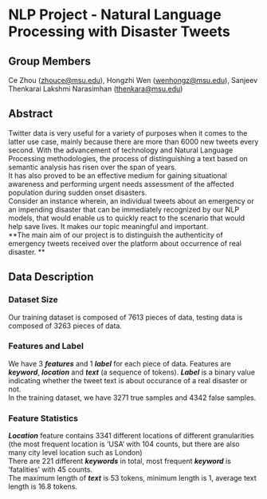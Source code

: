 # NLP Project - Natural Language Processing with Disaster Tweets
## Group Members
Ce Zhou (zhouce@msu.edu), Hongzhi Wen (wenhongz@msu.edu),
Sanjeev Thenkarai Lakshmi Narasimhan (thenkara@msu.edu)

## Abstract
Twitter data is very useful for a variety of purposes when it comes to the latter use case, mainly because there are more than 6000 new tweets every second. With the advancement of technology and Natural Language Processing methodologies, the process of distinguishing a text based on semantic analysis has risen over the span of years.     
It has also proved to be an effective medium for gaining situational awareness and performing urgent needs assessment of the affected population during sudden onset disasters.     
Consider an instance wherein, an individual tweets about an emergency or an impending disaster that can be immediately recognized by our NLP models, that would enable us to quickly react to the scenario that would help save lives. It makes our topic meaningful and important.     
**The main aim of our project is to distinguish the authenticity of emergency tweets received over the platform about occurrence of real disaster. **

## Data Description
### Dataset Size
Our training dataset is composed of 7613 pieces of data, testing data is composed of 3263 pieces of data. 

### Features and Label
We have 3 ***features*** and 1 ***label*** for each piece of data. Features are ***keyword***, ***location*** and ***text*** (a sequence of tokens). ***Label*** is a binary value indicating whether the tweet text is about occurance of a real disaster or not.     
In the training dataset, we have 3271 true samples and 4342 false samples.  

### Feature Statistics
***Location*** feature contains 3341 different locations of different granularities (the most frequent location is ‘USA’ with 104 counts, but there are also many city level location such as London)     
There are 221 different ***keywords*** in total, most frequent ***keyword*** is ‘fatalities’ with 45 counts.     
The maximum length of ***text*** is 53 tokens, minimum length is 1, average text length is 16.8 tokens.    
